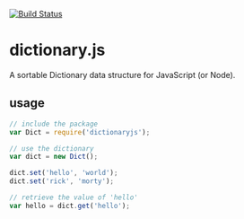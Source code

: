 [![Build Status](https://travis-ci.org/drm2/dictionary.js.svg?branch=master)](https://travis-ci.org/drm2/dictionary.js)

# dictionary.js

A sortable Dictionary data structure for JavaScript (or Node).


## usage

```javascript
// include the package
var Dict = require('dictionaryjs');

// use the dictionary
var dict = new Dict();

dict.set('hello', 'world');
dict.set('rick', 'morty');

// retrieve the value of 'hello'
var hello = dict.get('hello');
```
